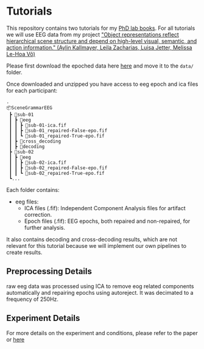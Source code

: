 # Tutorials

This repository contains two tutorials for my [PhD lab books](https://aylinsgl.github.io/lab-books/). 
For all tutorials we will use EEG data from my project ["Object representations reflect hierarchical scene structure and depend on high-level visual, semantic, and action information." (Aylin Kallmayer, Leila Zacharias, Luisa Jetter, Melissa Le-Hoa Võ)](https://doi.org/10.31234/osf.io/hs835)

Please first download the epoched data here [here](https://www.dropbox.com/scl/fi/001hjyw0r9lf6ezuynv5t/Archive.zip?rlkey=xhmini6w1xg30rjqvbh7u1xe5&st=lqpvfcra&dl=0) and move it to the `data/` folder.

Once downloaded and unzipped you have access to eeg epoch and ica files for each participant:

    .
    📦SceneGrammarEEG
     ┣ 📂sub-01
     ┃ ┣ 📂eeg
     ┃ ┃ ┣ 📜sub-01-ica.fif
     ┃ ┃ ┣ 📜sub-01_repaired-False-epo.fif
     ┃ ┃ ┗ 📜sub-01_repaired-True-epo.fif
     ┃ ┣ 📂cross_decoding
     ┃ ┣ 📂decoding
     ┣ 📂sub-02
     ┃ ┣ 📂eeg
     ┃ ┃ ┣ 📜sub-02-ica.fif
     ┃ ┃ ┣ 📜sub-02_repaired-False-epo.fif
     ┃ ┃ ┗ 📜sub-02_repaired-True-epo.fif
     ┗...

Each folder contains:
- eeg files:
    - ICA files (.fif): Independent Component Analysis files for artifact correction.
    - Epoch files (.fif): EEG epochs, both repaired and non-repaired, for further analysis.

It also contains decoding and cross-decoding results, which are not relevant for this tutorial because we will implement our own pipelines to create results.

## Preprocessing Details

raw eeg data was processed using ICA to remove eog related components automatically and repairing epochs using autoreject. It was decimated to a frequency of 250Hz.

## Experiment Details

For more details on the experiment and conditions, please refer to the paper or [here](https://aylinsgl.github.io/lab-books/projects/project-2/)
